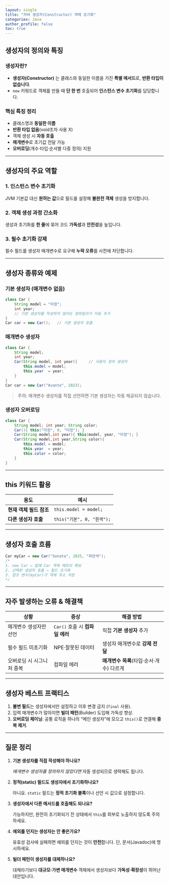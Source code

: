 ```yaml
---
layout: single
title: "자바 생성자(Constructor) 객체 초기화"
categories: Java
author_profile: false
toc: true
---
```


## 생성자의 정의와 특징

### 생성자란?

- **생성자(Constructor)** 는 클래스와 동일한 이름을 가진 **특별 메서드**로, **반환 타입이 없습니다**.
- `new` 키워드로 객체를 만들 때 **단 한 번** 호출되어 **인스턴스 변수 초기화**를 담당합니다.

### 핵심 특징 정리

- 클래스명과 **동일한 이름**
- **반환 타입 없음**(void조차 사용 X)
- 객체 생성 시 **자동 호출**
- **매개변수**로 초기값 전달 가능
- **오버로딩**(개수·타입·순서별 다중 정의) 지원

------

## 생성자의 주요 역할

### 1. 인스턴스 변수 초기화

JVM 기본값 대신 **원하는 값**으로 필드를 설정해 **불완전 객체** 생성을 방지합니다.

### 2. 객체 생성 과정 간소화

생성과 초기화를 **한 줄**에 묶어 코드 **가독성**과 **안전성**을 높입니다.

### 3. 필수 초기화 강제

필수 필드를 생성자 매개변수로 요구해 **누락 오류**를 사전에 차단합니다.

------

## 생성자 종류와 예제

### 기본 생성자 (매개변수 없음)

```java
class Car {
    String model = "미정";
    int year;
    // 기본 생성자를 작성하지 않아도 컴파일러가 자동 추가
}
Car car = new Car();   // 기본 생성자 호출
```

### 매개변수 생성자

```java
class Car {
    String model;
    int year;
    Car(String model, int year){     // 사용자 정의 생성자
        this.model = model;
        this.year  = year;
    }
}
Car car = new Car("Avante", 2023);
```

> 주의: 매개변수 생성자를 직접 선언하면 기본 생성자는 자동 제공되지 않습니다.

### 생성자 오버로딩

```java
class Car {
    String model; int year; String color;
    Car(){ this("미정", 0, "미정"); }
    Car(String model,int year){ this(model, year, "미정"); }
    Car(String model,int year,String color){
        this.model = model;
        this.year  = year;
        this.color = color;
    }
}
```

------

## this 키워드 활용

| 용도                    | 예시                       |
| ----------------------- | -------------------------- |
| **현재 객체 필드 참조** | `this.model = model;`      |
| **다른 생성자 호출**    | `this("기본", 0, "흰색");` |

------

## 생성자 호출 흐름

```java
Car myCar = new Car("Sonata", 2025, "파란색");
/*
1. new Car → 힙에 Car 객체 메모리 확보
2. 선택된 생성자 호출 → 필드 초기화
3. 참조 변수(myCar)가 객체 주소 저장
*/
```

------

## 자주 발생하는 오류 & 해결책

| 상황                      | 증상                            | 해결 방법                                |
| ------------------------- | ------------------------------- | ---------------------------------------- |
| 매개변수 생성자만 선언    | `Car()` 호출 시 **컴파일 에러** | 직접 **기본 생성자** 추가                |
| 필수 필드 미초기화        | NPE·잘못된 데이터               | 생성자 매개변수로 **강제 전달**          |
| 오버로딩 시 시그니처 중복 | 컴파일 에러                     | **매개변수 목록**(타입·순서·개수) 다르게 |

------

## 생성자 베스트 프랙티스

1. **불변 필드**는 생성자에서만 설정하고 이후 변경 금지 (`final` 사용).
2. 입력 매개변수가 많아지면 **빌더 패턴**(Builder) 도입해 가독성 향상.
3. **오버로딩 체이닝**: 공통 로직을 하나의 “메인 생성자”에 모으고 `this()`로 연결해 **중복 제거**.

------

## 질문 정리

1. **기본 생성자를 직접 작성해야 하나요?**

   *매개변수 생성자를 정의하지 않았다면* 자동 생성되므로 생략해도 됩니다.

2. **정적(static) 필드도 생성자에서 초기화하나요?**

   아니요. `static` 필드는 **정적 초기화 블록**이나 선언 시 값으로 설정합니다.

3. **생성자에서 다른 메서드를 호출해도 되나요?**

   가능하지만, 완전히 초기화되기 전 상태에서 `this`를 외부로 노출하지 않도록 주의하세요.

4. **예외를 던지는 생성자는 안 좋은가요?**

   유효성 검사에 실패하면 예외를 던지는 것이 **안전**합니다. 단, 문서(Javadoc)에 명시하세요.

5. **빌더 패턴이 생성자를 대체하나요?**

   대체라기보다 **대규모·가변 매개변수** 객체에서 생성자보다 **가독성·확장성**이 뛰어난 대안입니다.
